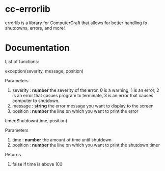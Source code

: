 # cc-errorlib
errorlib is a library for ComputerCraft that allows for better handling fo shutdowns, errors, and more!

# Documentation
List of functions:

exception(severity, message, position)
  
  Parameters
  1. severity : **number** the severity of the error. 0 is a warning, 1 is an error, 2 is an error that casues program to terminate, 3 is an error that causes computer to shutdown.
  2. message  : **string** the error message you want to display to the screen
  3. position : **number** the line on which you want to print the error


timedShutdown(time, position)
  
  Parameters
  1. time     : **number** the amount of time until shutdown
  2. position : **number** the line on which you want to print the shutdown timer
    
  Returns
  1. false if time is above 100
